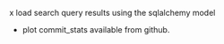 
x load search query results using the sqlalchemy model
- plot commit_stats available from github.

